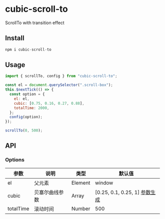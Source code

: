 # cubic-scroll-to

ScrollTo with transition effect

## Install

```js
npm i cubic-scroll-to
```

## Usage

```js
import { scrollTo, config } from "cubic-scroll-to";

const el = document.querySelector(".scroll-box");
this.$nextTick(() => {
  const option = {
    el: el,
    cubic: [0.75, 0.16, 0.27, 0.88],
    totalTime: 2000,
  };
  config(option);
});

scrollTo(0, 500);
```

## API

### Options

| 参数      | 说明           | 类型    | 默认值                                                                     |
| --------- | -------------- | ------- | -------------------------------------------------------------------------- |
| el        | 父元素         | Element | window                                                                     |
| cubic     | 贝塞尔曲线参数 | Array   | [0.25, 0.1, 0.25, 1] [参数生成](https://cubic-bezier.com/#.17,.67,.83,.67) |
| totalTime | 滚动时间       | Number  | 500                                                                        |
